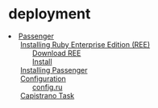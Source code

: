 # deployment

 <li><a href='/es/deployment/passenger'>Passenger</a><ul style='list-style: none;'><li><a href='/es/deployment/passenger#installing_ruby_enterprise_edition_ree'>Installing Ruby Enterprise Edition (REE)</a><ul style='list-style: none;'><li><a href='/es/deployment/passenger#download_ree'>Download REE</a></li><li><a href='/es/deployment/passenger#install'>Install</a></li></ul></li><li><a href='/es/deployment/passenger#installing_passenger'>Installing Passenger</a></li><li><a href='/es/deployment/passenger#configuration'>Configuration</a><ul style='list-style: none;'><li><a href='/es/deployment/passenger#configru'>config.ru</a></li></ul></li><li><a href='/es/deployment/passenger#capistrano_task'>Capistrano Task</a></li></ul></li> 